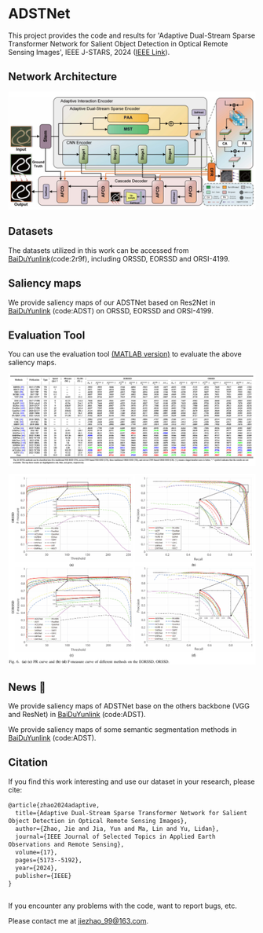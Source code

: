 # ADSTNet
This project provides the code and results for 'Adaptive Dual-Stream Sparse Transformer Network for Salient Object Detection in Optical Remote Sensing Images', IEEE J-STARS, 2024 ([IEEE Link](https://ieeexplore.ieee.org/abstract/document/10439066)).

## Network Architecture
![ADSTNet.png](images%2FADSTNet.png)

## Datasets
The datasets utilized in this work can be accessed from [BaiDuYunlink](https://pan.baidu.com/s/1iP7KRFwkS6K4Hako1XQIgg)(code:2r9f), including ORSSD, EORSSD and ORSI-4199.

## Saliency maps
We provide saliency maps of our ADSTNet based on Res2Net in [BaiDuYunlink](https://pan.baidu.com/s/1qYklPLWkK_pbWhQHRjFNKg) (code:ADST) on ORSSD, EORSSD and ORSI-4199.


## Evaluation Tool
You can use the evaluation tool [(MATLAB version)](https://github.com/MathLee/MatlabEvaluationTools) to evaluate the above saliency maps.

![Table.png](images%2FTable.png)

![Fig6.png](images%2FFig6.png)

## News 🚩
We provide saliency maps of ADSTNet base on the others backbone (VGG and ResNet) in [BaiDuYunlink](https://pan.baidu.com/s/1PGbdM2l0ZLMukWUBVjJL5Q) (code:ADST).

We provide saliency maps of some semantic segmentation methods in [BaiDuYunlink](https://pan.baidu.com/s/146YIKVNhz4KSaG54YTVUMA) (code:ADST).

## Citation
If you find this work interesting and use our dataset in your research, please cite:
```
@article{zhao2024adaptive,
  title={Adaptive Dual-Stream Sparse Transformer Network for Salient Object Detection in Optical Remote Sensing Images},
  author={Zhao, Jie and Jia, Yun and Ma, Lin and Yu, Lidan},
  journal={IEEE Journal of Selected Topics in Applied Earth Observations and Remote Sensing},
  volume={17},
  pages={5173--5192},
  year={2024},
  publisher={IEEE}
}
```

##
If you encounter any problems with the code, want to report bugs, etc.

Please contact me at jiezhao_99@163.com.
